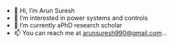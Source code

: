 - 👋 Hi, I’m Arun Suresh
- 👀 I’m interested in power systems and controls
- 🌱 I’m currently aPhD research scholar
- 📫 You can reach me at arunsuresh990@gmail.com...

<!---
arunsuresh990/arunsuresh990 is a ✨ special ✨ repository because its `README.md` (this file) appears on your GitHub profile.
You can click the Preview link to take a look at your changes.
--->
